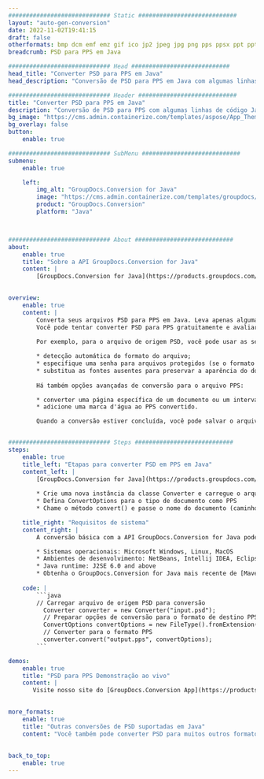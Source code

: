 ```yaml
---
############################# Static ############################
layout: "auto-gen-conversion"
date: 2022-11-02T19:41:15
draft: false
otherformats: bmp dcm emf emz gif ico jp2 jpeg jpg png pps ppsx ppt pptx psb psd svg svgz tga tif tiff webp wmf wmz
breadcrumb: PSD para PPS em Java

############################# Head ############################
head_title: "Converter PSD para PPS em Java"
head_description: "Conversão de PSD para PPS em Java com algumas linhas de código. Converta mais de 160 formatos de arquivo usando a API de conversão de documentos do GroupDocs para Java"

############################# Header ############################
title: "Converter PSD para PPS em Java"
description: "Conversão de PSD para PPS com algumas linhas de código Java"
bg_image: "https://cms.admin.containerize.com/templates/aspose/App_Themes/V3/images/bg/header1.png"
bg_overlay: false
button:
    enable: true

############################# SubMenu ############################
submenu:
    enable: true

    left:
        img_alt: "GroupDocs.Conversion for Java"
        image: "https://cms.admin.containerize.com/templates/groupdocs/images/product-logos/90x90-noborder/groupdocs-conversion-java.png"
        product: "GroupDocs.Conversion"
        platform: "Java"



############################# About ############################
about:
    enable: true
    title: "Sobre a API GroupDocs.Conversion for Java"
    content: |
        [GroupDocs.Conversion for Java](https://products.groupdocs.com/conversion/java/) é uma API avançada de conversão de formato de arquivo para conversão entre formatos populares de imagem e documento, como Microsoft Office, OpenDocument, PDF, HTML, e-mail, CAD. e muito mais com apenas algumas linhas de código. A API nativa detecta automaticamente os formatos dos documentos originais e oferece muitas opções para personalizar os documentos convertidos. Juntamente com a função de extrair informações de um documento, ele também suporta o armazenamento em cache dos resultados da conversão para o disco local por padrão. No entanto, qualquer tipo de armazenamento em cache pode ser suportado pela implementação das interfaces apropriadas - Amazon S3, Dropbox, Google Drive, Windows Azure, Reddis ou quaisquer outras.
    

overview:
    enable: true
    content: |
        Converta seus arquivos PSD para PPS em Java. Leva apenas algumas linhas de código Java em qualquer plataforma de sua escolha, como Windows, Linux, macOS.
        Você pode tentar converter PSD para PPS gratuitamente e avaliar a qualidade dos resultados da conversão. Junto com scripts de conversão de arquivo simples, você pode tentar opções mais sofisticadas para carregar o arquivo de origem PSD e armazenar a saída PPS. 
        
        Por exemplo, para o arquivo de origem PSD, você pode usar as seguintes opções de carregamento:

        * detecção automática do formato do arquivo;
        * especifique uma senha para arquivos protegidos (se o formato de arquivo for compatível);
        * substitua as fontes ausentes para preservar a aparência do documento.
        
        Há também opções avançadas de conversão para o arquivo PPS:

        * converter uma página específica de um documento ou um intervalo de páginas;
        * adicione uma marca d'água ao PPS convertido.

        Quando a conversão estiver concluída, você pode salvar o arquivo PPS no caminho do arquivo local ou em qualquer armazenamento de terceiros, como FTP, Amazon S3, Google Drive, Dropbox etc. Observe - para converter PSD para PPS, você não precisa instalar nenhum software adicional, como MS Office, Open Office, Adobe Acrobat Reader etc.


############################# Steps ############################
steps:
    enable: true
    title_left: "Etapas para converter PSD em PPS em Java"
    content_left: |
        [GroupDocs.Conversion for Java](https://products.groupdocs.com/conversion/java/) permite que os desenvolvedores convertam facilmente o arquivo PSD para PPS com algumas linhas de código.
        
        * Crie uma nova instância da classe Converter e carregue o arquivo PSD com o caminho completo
        * Defina ConvertOptions para o tipo de documento como PPS
        * Chame o método convert() e passe o nome do documento (caminho completo) e formato (PPS) como parâmetro

    title_right: "Requisitos de sistema"
    content_right: |
        A conversão básica com a API GroupDocs.Conversion for Java pode ser feita com apenas algumas linhas de código. Nossas APIs são suportadas em todas as principais plataformas e sistemas operacionais. Antes de executar o código abaixo, certifique-se de ter os seguintes pré-requisitos instalados em seu sistema.

        * Sistemas operacionais: Microsoft Windows, Linux, MacOS
        * Ambientes de desenvolvimento: NetBeans, Intellij IDEA, Eclipse, etc.
        * Java runtime: J2SE 6.0 and above
        * Obtenha o GroupDocs.Conversion for Java mais recente de [Maven](https://repository.groupdocs.com/webapp/#/artifacts/browse/tree/General/repo/com/groupdocs/groupdocs-conversion)
         
    code: |
        ```java    
        // Carregar arquivo de origem PSD para conversão
          Converter converter = new Converter("input.psd");
          // Preparar opções de conversão para o formato de destino PPS
          ConvertOptions convertOptions = new FileType().fromExtension("pps").getConvertOptions();
          // Converter para o formato PPS
          converter.convert("output.pps", convertOptions);
        ```

demos:
    enable: true
    title: "PSD para PPS Demonstração ao vivo"
    content: |
       Visite nosso site do [GroupDocs.Conversion App](https://products.groupdocs.app/conversion/family) e experimente a conversão de PSD para PPS agora. A demonstração gratuita tem os seguintes benefícios
          

more_formats:
    enable: true
    title: "Outras conversões de PSD suportadas em Java"
    content: "Você também pode converter PSD para muitos outros formatos de arquivo. Por favor, veja a lista abaixo."
       
       
back_to_top:
    enable: true
---
```

